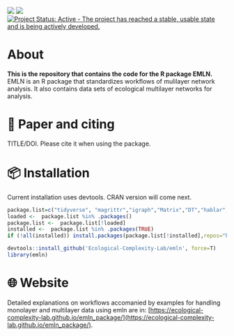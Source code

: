 ![](https://img.shields.io/badge/devtools%20installation-v1.0-blue.svg)  ![](https://img.shields.io/badge/R--CMD--CHK-Passed-green.svg)  [![Project Status: Active - The project has reached a stable, usable state and is being actively developed.](https://www.repostatus.org/badges/latest/active.svg)](https://www.repostatus.org/#active)

# About
**This is the repository that contains the code for the R package EMLN.** EMLN is an R package that standardizes workflows of mulilayer network analysis. It also contains data sets of ecological multilayer networks for analysis.

# :page_facing_up: Paper and citing
TITLE/DOI. Please cite it when using the package.

# :package: Installation
Current installation uses devtools. CRAN version will come next.

```R
package.list=c("tidyverse", "magrittr","igraph","Matrix","DT","hablar","devtools")
loaded <-  package.list %in% .packages()
package.list <-  package.list[!loaded]
installed <-  package.list %in% .packages(TRUE)
if (!all(installed)) install.packages(package.list[!installed],repos="http://cran.rstudio.com/")

devtools::install_github('Ecological-Complexity-Lab/emln', force=T)
library(emln)
```


# :globe_with_meridians: Website
Detailed explanations on workflows accomanied by examples for handling monolayer and multilayer data using emln are in: [https://ecological-complexity-lab.github.io/emln_package/](https://ecological-complexity-lab.github.io/emln_package/).
